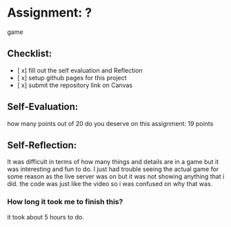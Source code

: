 # Assignment: ?
game
## Checklist:
- [ x] fill out the self evaluation and Reflection
- [ x] setup github pages for this project
- [ x] submit the repository link on Canvas

## Self-Evaluation:

how many points out of 20 do you deserve on this assignment:
19 points
## Self-Reflection:
It was difficult in terms of how many things and details are in a game but it was interesting and fun to do. I just had trouble seeing the actual game for some reason as the live server was on but it was not showing anything that i did. the code was just like the video so i was confused on why that was.
### How long it took me to finish this?
it took about 5 hours to do.